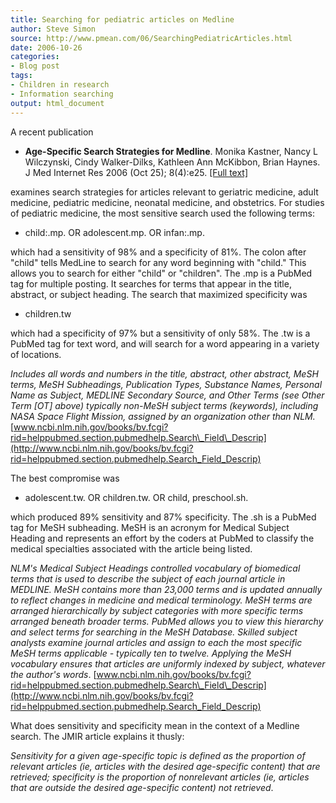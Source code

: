 ```yaml
---
title: Searching for pediatric articles on Medline
author: Steve Simon
source: http://www.pmean.com/06/SearchingPediatricArticles.html
date: 2006-10-26
categories:
- Blog post
tags:
- Children in research
- Information searching
output: html_document
---
```

A recent publication

-   **Age-Specific Search Strategies for Medline**. Monika Kastner,
    Nancy L Wilczynski, Cindy Walker-Dilks, Kathleen Ann McKibbon, Brian
    Haynes. J Med Internet Res 2006 (Oct 25); 8(4):e25. [\[Full
    text\]](http://www.jmir.org/2006/4/e25/)

examines search strategies for articles relevant to geriatric medicine,
adult medicine, pediatric medicine, neonatal medicine, and obstetrics.
For studies of pediatric medicine, the most sensitive search used the
following terms:

-   child:.mp. OR adolescent.mp. OR infan:.mp.

which had a sensitivity of 98% and a specificity of 81%. The colon after
\"child\" tells MedLine to search for any word beginning with \"child.\"
This allows you to search for either \"child\" or \"children\". The .mp
is a PubMed tag for multiple posting. It searches for terms that appear
in the title, abstract, or subject heading. The search that maximized
specificity was

-   children.tw

which had a specificity of 97% but a sensitivity of only 58%. The .tw is
a PubMed tag for text word, and will search for a word appearing in a
variety of locations.

*Includes all words and numbers in the title, abstract, other abstract,
MeSH terms, MeSH Subheadings, Publication Types, Substance Names,
Personal Name as Subject, MEDLINE Secondary Source, and Other Terms (see
Other Term \[OT\] above) typically non-MeSH subject terms (keywords),
including NASA Space Flight Mission, assigned by an organization other
than NLM.*
[www.ncbi.nlm.nih.gov/books/bv.fcgi?rid=helppubmed.section.pubmedhelp.Search\_Field\_Descrip](http://www.ncbi.nlm.nih.gov/books/bv.fcgi?rid=helppubmed.section.pubmedhelp.Search_Field_Descrip)

The best compromise was

-   adolescent.tw. OR children.tw. OR child, preschool.sh.

which produced 89% sensitivity and 87% specificity. The .sh is a PubMed
tag for MeSH subheading. MeSH is an acronym for Medical Subject Heading
and represents an effort by the coders at PubMed to classify the medical
specialties associated with the article being listed.

*NLM\'s Medical Subject Headings controlled vocabulary of biomedical
terms that is used to describe the subject of each journal article in
MEDLINE. MeSH contains more than 23,000 terms and is updated annually to
reflect changes in medicine and medical terminology. MeSH terms are
arranged hierarchically by subject categories with more specific terms
arranged beneath broader terms. PubMed allows you to view this hierarchy
and select terms for searching in the MeSH Database. Skilled subject
analysts examine journal articles and assign to each the most specific
MeSH terms applicable - typically ten to twelve. Applying the MeSH
vocabulary ensures that articles are uniformly indexed by subject,
whatever the author\'s words*.
[www.ncbi.nlm.nih.gov/books/bv.fcgi?rid=helppubmed.section.pubmedhelp.Search\_Field\_Descrip](http://www.ncbi.nlm.nih.gov/books/bv.fcgi?rid=helppubmed.section.pubmedhelp.Search_Field_Descrip)

What does sensitivity and specificity mean in the context of a Medline
search. The JMIR article explains it thusly:

*Sensitivity for a given age-specific topic is defined as the proportion
of relevant articles (ie, articles with the desired age-specific
content) that are retrieved; specificity is the proportion of
nonrelevant articles (ie, articles that are outside the desired
age-specific content) not retrieved*.

